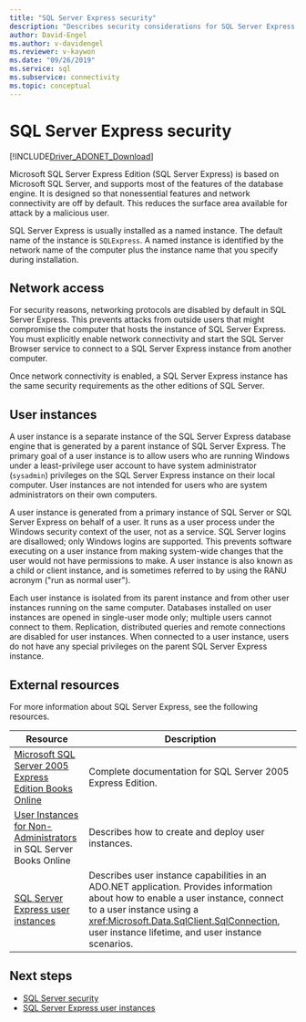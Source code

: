 ```yaml
---
title: "SQL Server Express security"
description: "Describes security considerations for SQL Server Express."
author: David-Engel
ms.author: v-davidengel
ms.reviewer: v-kaywon
ms.date: "09/26/2019"
ms.service: sql
ms.subservice: connectivity
ms.topic: conceptual
---
```

# SQL Server Express security

[!INCLUDE[Driver_ADONET_Download](../../../includes/driver_adonet_download.md)]

Microsoft SQL Server Express Edition (SQL Server Express) is based on Microsoft SQL Server, and supports most of the features of the database engine. It is designed so that nonessential features and network connectivity are off by default. This reduces the surface area available for attack by a malicious user.  
  
SQL Server Express is usually installed as a named instance. The default name of the instance is `SQLExpress`. A named instance is identified by the network name of the computer plus the instance name that you specify during installation.  
  
## Network access  
For security reasons, networking protocols are disabled by default in SQL Server Express. This prevents attacks from outside users that might compromise the computer that hosts the instance of SQL Server Express. You must explicitly enable network connectivity and start the SQL Server Browser service to connect to a SQL Server Express instance from another computer.  
  
Once network connectivity is enabled, a SQL Server Express instance has the same security requirements as the other editions of SQL Server.  
  
## User instances  
A user instance is a separate instance of the SQL Server Express database engine that is generated by a parent instance of SQL Server Express. The primary goal of a user instance is to allow users who are running Windows under a least-privilege user account to have system administrator (`sysadmin`) privileges on the SQL Server Express instance on their local computer. User instances are not intended for users who are system administrators on their own computers.  
  
A user instance is generated from a primary instance of SQL Server or SQL Server Express on behalf of a user. It runs as a user process under the Windows security context of the user, not as a service. SQL Server logins are disallowed; only Windows logins are supported. This prevents software executing on a user instance from making system-wide changes that the user would not have permissions to make. A user instance is also known as a child or client instance, and is sometimes referred to by using the RANU acronym ("run as normal user").  
  
Each user instance is isolated from its parent instance and from other user instances running on the same computer. Databases installed on user instances are opened in single-user mode only; multiple users cannot connect to them. Replication, distributed queries and remote connections are disabled for user instances. When connected to a user instance, users do not have any special privileges on the parent SQL Server Express instance.  
  
## External resources  
For more information about SQL Server Express, see the following resources.  
  
|Resource|Description|
|-|-|  
|[Microsoft SQL Server 2005 Express Edition Books Online](/previous-versions/sql/sql-server-2005/ms165706(v=sql.90))|Complete documentation for SQL Server 2005 Express Edition.|  
|[User Instances for Non-Administrators](/previous-versions/sql/sql-server-2008/ms143684(v=sql.100)) in SQL Server Books Online|Describes how to create and deploy user instances.|  
|[SQL Server Express user instances](sql-server-express-user-instances.md)|Describes user instance capabilities in an ADO.NET application. Provides information about how to enable a user instance, connect to a user instance using a <xref:Microsoft.Data.SqlClient.SqlConnection>, user instance lifetime, and user instance scenarios.|  
  
## Next steps
- [SQL Server security](sql-server-security.md)
- [SQL Server Express user instances](sql-server-express-user-instances.md)